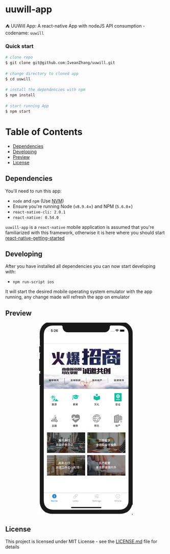 # uuwill-app 

:tent: UUWill App: A react-native App with nodeJS API consumption - codename: `uuwill`

### Quick start

```bash
# clone repo
$ git clone git@github.com:IveanZhang/uuwill.git

# change directory to cloned app
$ cd uuwill

# install the dependencies with npm
$ npm install

# start running App
$ npm start
```

# Table of Contents

* [Dependencies](#dependencies)
* [Developing](#developing)
* [Preview](#preview)
* [License](#license)


 ## Dependencies
 
 You'll need to run this app:
 * `node` and `npm` (Use [NVM](https://github.com/creationix/nvm))
 * Ensure you're running Node (`v8.9.4`+) and NPM (`5.6.0`+)
 * `react-native-cli: 2.0.1`
 * `react-native: 0.54.0`
 
  `uuwill-app` is a `react-native` mobile application is assumed that you're familiarized with this framework, otherwise it is here where you should start [react-native-getting-started](https://facebook.github.io/react-native/docs/getting-started.html#content)

## Developing
  
 After you have installed all dependencies you can now start developing with:
 
 * `npm run-script ios`
 
 It will start the desired mobile operating system emulator with the app running, any change made will refresh the app on emulator

## Preview

<p align="center">
    <img src="./docs/images/demo.png" height=600/>
</p>

## License

This project is licensed under MIT License - see the [LICENSE.md](https://github.com/IveanZhang/uuwill/blob/master/LICENSE) file for details
